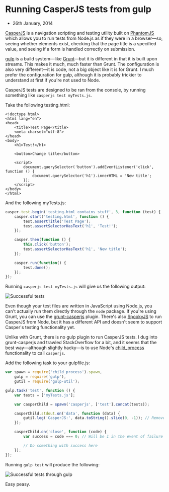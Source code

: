 # Running CasperJS tests from gulp
- 26th January, 2014

[CasperJS](http://casperjs.org/) is a navigation scripting and testing utility built on [PhantomJS](http://phantomjs.org/) which allows you to run tests from Node.js as if they were in a browser—so, seeing whether elements exist, checking that the page title is a specified value, and seeing if a form is handled correctly on submission.

[gulp](http://gulpjs.com/) is a build system—like [Grunt](http://gruntjs.com/)—but it is different in that it is built upon streams. This makes it much, much faster than Grunt. The configuration is also very different—it is code, not a big object like it is for Grunt. I much prefer the configuration for gulp, although it is probably trickier to understand at first if you're not used to Node.

CasperJS tests are designed to be ran from the console, by running something like `casperjs test myTests.js`.

Take the following testing.html:

```markup
<!doctype html>
<html lang="en">
<head>
	<title>Test Page</title>
	<meta charset="utf-8">
</head>
<body>
	<h1>Test!</h1>

	<button>Change title</button>

	<script>
		document.querySelector('button').addEventListener('click', function () {
			document.querySelector('h1').innerHTML = 'New title';
		});
	</script>
</body>
</html>
```

And the following myTests.js:

```javascript
casper.test.begin('testing.html contains stuff', 3, function (test) {
	casper.start('testing.html', function () {
		test.assertTitle('Test Page');
		test.assertSelectorHasText('h1', 'Test!');
	});

	casper.then(function () {
		this.click('button');
		test.assertSelectorHasText('h1', 'New title');
	});

	casper.run(function() {
		test.done();
	});
});
```

Running `casperjs test myTests.js` will give us the following output:

![Successful tests](http://i.imgur.com/JLWknKQ.png)

Even though your test files are written in JavaScript using Node.js, you can't actually run them directly through the `node` package. If you're using Grunt, you can use the [grunt-casperjs](https://github.com/ronaldlokers/grunt-casperjs) plugin. There's also [SpookyJS](https://github.com/WaterfallEngineering/SpookyJS) to run CasperJS from Node, but it has a different API and doesn't seem to support Casper's testing functionality yet.

Unlike with Grunt, there is no gulp plugin to run CasperJS tests. I dug into grunt-casperjs and trawled StackOverflow for a bit, and it seems that the best way—although slightly hacky—is to use Node's [child_process](http://nodejs.org/api/child_process.html#child_process_child_process_spawn_command_args_options) functionality to call `casperjs`.

Add the following task to your gulpfile.js:

```javascript
var spawn = require('child_process').spawn,
	gulp = require('gulp'),
	gutil = require('gulp-util');

gulp.task('test', function () {
	var tests = ['myTests.js'];

	var casperChild = spawn('casperjs', ['test'].concat(tests));

	casperChild.stdout.on('data', function (data) {
		gutil.log('CasperJS:', data.toString().slice(0, -1)); // Remove \n
	});

	casperChild.on('close', function (code) {
		var success = code === 0; // Will be 1 in the event of failure

		// Do something with success here
	});
});
```

Running `gulp test` will produce the following:

![Successful tests through gulp](http://i.imgur.com/MjciFmM.png)

Easy peasy.
